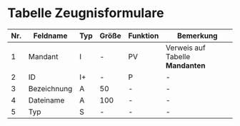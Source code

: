 # Tabelle Zeugnisformulare


Nr.|Feldname|Typ|Größe|Funktion|Bemerkung
--|--|--|--|--|--
1|Mandant|I|-|PV|Verweis auf Tabelle **Mandanten**
2|ID|I+|-|P|-
3|Bezeichnung|A|50|-|-
4|Dateiname|A|100|-|-
5|Typ|S|-|-|-
